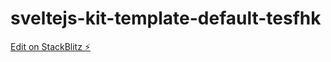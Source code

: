 # sveltejs-kit-template-default-tesfhk

[Edit on StackBlitz ⚡️](https://stackblitz.com/edit/sveltejs-kit-template-default-tesfhk)